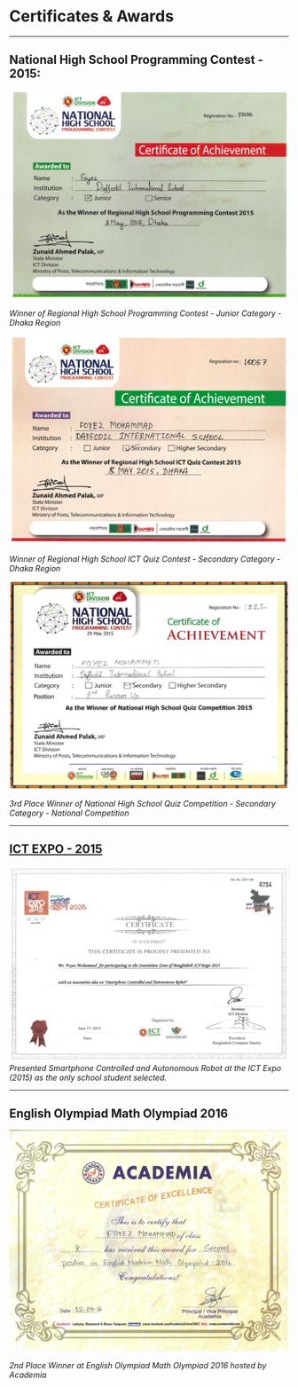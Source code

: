 # Certificates & Awards

---

## National High School Programming Contest - 2015:

![Regional High School Programming Contest](<NHSPC 2015 - Programming Contest - Regional.jpg>)

_Winner of Regional High School Programming Contest - Junior Category - Dhaka Region_

![Regional High School ICT Quiz Contest](<NHSPC 2015 - Quiz Competition - Regional.jpg>)

_Winner of Regional High School ICT Quiz Contest - Secondary Category - Dhaka Region_

![National High School Quiz Competition](<NHSPC 2015 - Quiz Competition - National.jpg>)

_3rd Place Winner of National High School Quiz Competition - Secondary Category - National Competition_

---

## [ICT EXPO - 2015](/SCAR/)

![Smartphone Controlled & Autonomous Robot](<ICT EXPO 2015 - SCAR.jpg>)
_Presented Smartphone Controlled and Autonomous Robot at the ICT Expo (2015) as the only school student selected._

---

## English Olympiad Math Olympiad 2016

![English Olympiad Math Olympiad](<English Medium Math Olympiad 2016 - Academia.jpg>)

_2nd Place Winner at English Olympiad Math Olympiad 2016 hosted by Academia_
